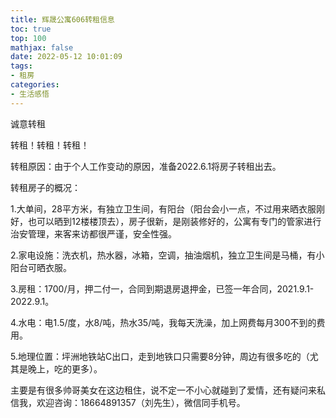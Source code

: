 ```yaml
---
title: 辉晟公寓606转租信息
toc: true
top: 100
mathjax: false
date: 2022-05-12 10:01:09
tags:
- 租房
categories:
- 生活感悟
---
```

诚意转租  

转租！转租！转租！  

转租原因：由于个人工作变动的原因，准备2022.6.1将房子转租出去。  

转租房子的概况：  

1.大单间，28平方米，有独立卫生间，有阳台（阳台会小一点，不过用来晒衣服刚好，也可以晒到12楼楼顶去），房子很新，是刚装修好的，公寓有专门的管家进行治安管理，来客来访都很严谨，安全性强。  

2.家电设施：洗衣机，热水器，冰箱，空调，抽油烟机，独立卫生间是马桶，有小阳台可晒衣服。  

3.房租：1700/月，押二付一，合同到期退房退押金，已签一年合同，2021.9.1-2022.9.1。  

4.水电：电1.5/度，水8/吨，热水35/吨，我每天洗澡，加上网费每月300不到的费用。  

5.地理位置：坪洲地铁站C出口，走到地铁口只需要8分钟，周边有很多吃的（尤其是晚上，吃的更多）。  

主要是有很多帅哥美女在这边租住，说不定一不小心就碰到了爱情，还有疑问来私信我，欢迎咨询：18664891357（刘先生），微信同手机号。  
